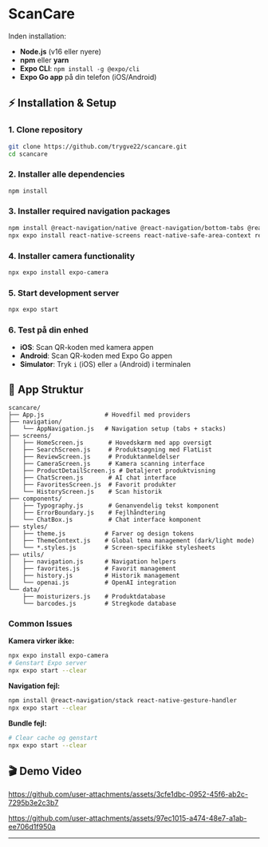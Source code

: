 # ScanCare 



Inden installation:

- **Node.js** (v16 eller nyere)
- **npm** eller **yarn**
- **Expo CLI**: `npm install -g @expo/cli`
- **Expo Go app** på din telefon (iOS/Android)

## ⚡ Installation & Setup

### 1. Clone repository
```bash
git clone https://github.com/trygve22/scancare.git
cd scancare
```

### 2. Installer alle dependencies
```bash
npm install
```

### 3. Installer required navigation packages
```bash
npm install @react-navigation/native @react-navigation/bottom-tabs @react-navigation/stack
npx expo install react-native-screens react-native-safe-area-context react-native-gesture-handler
```

### 4. Installer camera functionality
```bash
npx expo install expo-camera
```

### 5. Start development server
```bash
npx expo start
```

### 6. Test på din enhed
- **iOS**: Scan QR-koden med kamera appen
- **Android**: Scan QR-koden med Expo Go appen
- **Simulator**: Tryk `i` (iOS) eller `a` (Android) i terminalen

## 📱 App Struktur

```
scancare/
├── App.js                 # Hovedfil med providers
├── navigation/
│   └── AppNavigation.js   # Navigation setup (tabs + stacks)
├── screens/
│   ├── HomeScreen.js       # Hovedskærm med app oversigt
│   ├── SearchScreen.js     # Produktsøgning med FlatList
│   ├── ReviewScreen.js     # Produktanmeldelser
│   ├── CameraScreen.js     # Kamera scanning interface
│   ├── ProductDetailScreen.js # Detaljeret produktvisning
│   ├── ChatScreen.js       # AI chat interface
│   ├── FavoritesScreen.js  # Favorit produkter
│   └── HistoryScreen.js    # Scan historik
├── components/
│   ├── Typography.js       # Genanvendelig tekst komponent
│   ├── ErrorBoundary.js    # Fejlhåndtering
│   └── ChatBox.js          # Chat interface komponent
├── styles/
│   ├── theme.js           # Farver og design tokens
│   ├── ThemeContext.js    # Global tema management (dark/light mode)
│   └── *.styles.js        # Screen-specifikke stylesheets
├── utils/
│   ├── navigation.js      # Navigation helpers
│   ├── favorites.js       # Favorit management
│   ├── history.js         # Historik management
│   └── openai.js          # OpenAI integration
└── data/
    ├── moisturizers.js    # Produktdatabase
    └── barcodes.js        # Stregkode database
```


### Common Issues

**Kamera virker ikke:**
```bash
npx expo install expo-camera
# Genstart Expo server
npx expo start --clear
```

**Navigation fejl:**
```bash
npm install @react-navigation/stack react-native-gesture-handler
npx expo start --clear
```

**Bundle fejl:**
```bash
# Clear cache og genstart
npx expo start --clear
```



## 🎬 Demo Video



https://github.com/user-attachments/assets/3cfe1dbc-0952-45f6-ab2c-7295b3e2c3b7


https://github.com/user-attachments/assets/97ec1015-a474-48e7-a1ab-ee706d1f950a








---




